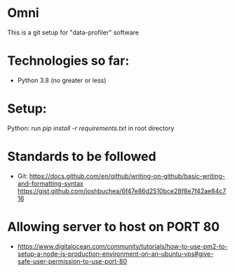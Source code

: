 # Omni
This is a git setup for "data-profiler" software


# Technologies so far:
 - Python 3.8 (no greater or less)

# Setup:
Python: run *pip install -r requirements.txt* in root directory

# Standards to be followed
 - Git: https://docs.github.com/en/github/writing-on-github/basic-writing-and-formatting-syntax
        https://gist.github.com/joshbuchea/6f47e86d2510bce28f8e7f42ae84c716

# Allowing server to host on PORT 80
 - https://www.digitalocean.com/community/tutorials/how-to-use-pm2-to-setup-a-node-js-production-environment-on-an-ubuntu-vps#give-safe-user-permission-to-use-port-80

